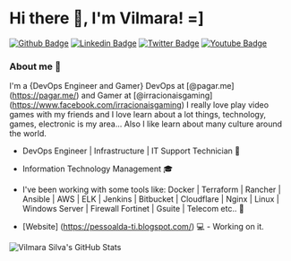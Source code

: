 # Hi there 👋, I'm Vilmara! =]

[![Github Badge](https://img.shields.io/badge/-Github-000?style=flat-square&logo=Github&logoColor=white&link=https://github.com/vilmarap)](https://github.com/vilmarap)
[![Linkedin Badge](https://img.shields.io/badge/-LinkedIn-blue?style=flat-square&logo=Linkedin&logoColor=white&link=https://www.linkedin.com/in/vilmarapereiras/)](https://www.linkedin.com/in/vilmarapereiras/)
[![Twitter Badge](https://img.shields.io/badge/-Twitter-1ca0f1?style=flat-square&labelColor=1ca0f1&logo=twitter&logoColor=white&link=https://twitter.com/_vilmara)](https://twitter.com/_vilmara)
[![Youtube Badge](https://img.shields.io/badge/-YouTube-ff0000?style=flat-square&labelColor=ff0000&logo=youtube&logoColor=white&link=https://www.youtube.com/channel/UC7_TopIem8KbFCmiPW3QfNg)](https://www.youtube.com/channel/UC7_TopIem8KbFCmiPW3QfNg)


### About me 💬
I'm a {DevOps Engineer and Gamer} DevOps at [@pagar.me] (https://pagar.me/) and Gamer at [@irracionaisgaming]  (https://www.facebook.com/irracionaisgaming) I really love play video games with my friends and I love learn about a lot things, technology, games, electronic is my area... Also I like learn about many culture around the world. 

- DevOps Engineer | Infrastructure | IT Support Technician :wrench:
- Information Technology Management :mortar_board:
- I've been working with some tools like: Docker | Terraform | Rancher | Ansible | AWS | ELK | Jenkins | Bitbucket | Cloudflare | Nginx | Linux | Windows Server | Firewall Fortinet | Gsuite | Telecom  etc.. 🌱

- [Website] (https://pessoalda-ti.blogspot.com/) 💻 - Working on it.

![Vilmara Silva's GitHub Stats](https://github-readme-stats.vercel.app/api?username=vilmarap&show_icons=true)
